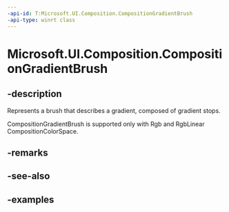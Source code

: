 ```yaml
---
-api-id: T:Microsoft.UI.Composition.CompositionGradientBrush
-api-type: winrt class
---
```


<!-- Class syntax.
public class CompositionGradientBrush : CompositionBrush, CompositionBrush
-->

# Microsoft.UI.Composition.CompositionGradientBrush

## -description

Represents a brush that describes a gradient, composed of gradient stops.

CompositionGradientBrush is supported only with Rgb and RgbLinear CompositionColorSpace.

## -remarks

## -see-also

## -examples

